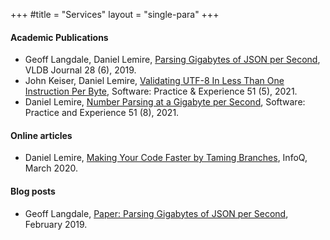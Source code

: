 +++
#title = "Services"
layout = "single-para"
+++

#### Academic Publications 

* Geoff Langdale, Daniel Lemire, [Parsing Gigabytes of JSON per Second](https://arxiv.org/abs/1902.08318), VLDB Journal 28 (6), 2019.
* John Keiser, Daniel Lemire, [Validating UTF-8 In Less Than One Instruction Per Byte](https://arxiv.org/abs/2010.03090), Software: Practice & Experience 51 (5), 2021.
* Daniel Lemire, [Number Parsing at a Gigabyte per Second](https://arxiv.org/abs/2101.11408), Software: Practice and Experience 51 (8), 2021.

#### Online articles

* Daniel Lemire, [Making Your Code Faster by Taming Branches](https://www.infoq.com/articles/making-code-faster-taming-branches/), InfoQ, March 2020.


#### Blog posts

*  Geoff Langdale, [Paper: Parsing Gigabytes of JSON per Second](https://branchfree.org/2019/02/25/paper-parsing-gigabytes-of-json-per-second/), February 2019.
